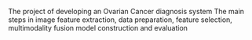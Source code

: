 The project of developing an Ovarian Cancer diagnosis system
The main steps in image feature extraction, data preparation, feature selection, multimodality fusion model construction and evaluation
